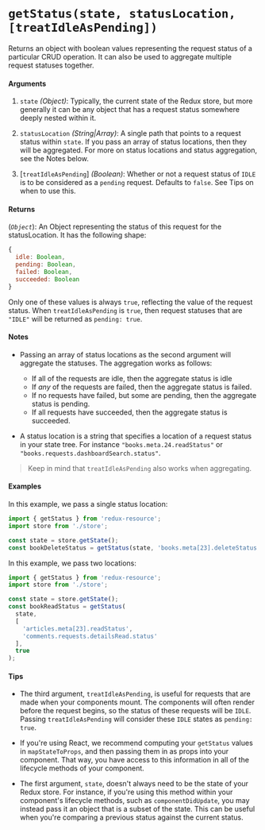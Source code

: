 # `getStatus(state, statusLocation, [treatIdleAsPending])`

Returns an object with boolean values representing the request status of a
particular CRUD operation. It can also be used to aggregate multiple request
statuses together.

#### Arguments

1. `state` *(Object)*: Typically, the current state of the Redux store, but
  more generally it can be any object that has a request status somewhere deeply
  nested within it.

3. `statusLocation` *(String|Array)*: A single path that points to a request
  status within `state`. If you pass an array of status locations, then they
  will be aggregated. For more on status locations and status aggregation, see
  the Notes below.

4. [`treatIdleAsPending`] *(Boolean)*: Whether or not a request status of `IDLE` is
  to be considered as a `pending` request. Defaults to `false`. See Tips on
  when to use this.

#### Returns

(*`Object`*): An Object representing the status of this request for the
  statusLocation. It has the following shape:

  ```js
  {
    idle: Boolean,
    pending: Boolean,
    failed: Boolean,
    succeeded: Boolean
  }
  ```

  Only one of these values is always `true`, reflecting the value of the request
  status. When `treatIdleAsPending` is `true`, then request statuses that are
  `"IDLE"` will be returned as `pending: true`.

#### Notes

- Passing an array of status locations as the second argument will aggregate the statuses. The
  aggregation works as follows:

  - If all of the requests are idle, then the aggregate status is idle
  - If *any* of the requests are failed, then the aggregate status is failed.
  - If no requests have failed, but some are pending, then the aggregate status is pending.
  - If all requests have succeeded, then the aggregate status is succeeded.

- A status location is a string that specifies a location of a request status in
  your state tree. For instance `"books.meta.24.readStatus"` or
  `"books.requests.dashboardSearch.status"`.

> Keep in mind that `treatIdleAsPending` also works when aggregating.

#### Examples

In this example, we pass a single status location:

```js
import { getStatus } from 'redux-resource';
import store from './store';

const state = store.getState();
const bookDeleteStatus = getStatus(state, 'books.meta[23].deleteStatus');
```

In this example, we pass two locations:

```js
import { getStatus } from 'redux-resource';
import store from './store';

const state = store.getState();
const bookReadStatus = getStatus(
  state,
  [
    'articles.meta[23].readStatus',
    'comments.requests.detailsRead.status'
  ],
  true
);
```

#### Tips

- The third argument, `treatIdleAsPending`, is useful for requests that are made when
  your components mount. The components will often render before the request
  begins, so the status of these requests will be `IDLE`. Passing `treatIdleAsPending`
  will consider these `IDLE` states as `pending: true`.

- If you're using React, we recommend computing your `getStatus` values in
  `mapStateToProps`, and then passing them in as props into your component. That
  way, you have access to this information in all of the lifecycle methods of
  your component.

- The first argument, `state`, doesn't always need to be the state of your
  Redux store. For instance, if you're using this method within your component's
  lifecycle methods, such as `componentDidUpdate`, you may instead pass
  it an object that is a subset of the state. This can be useful when you're
  comparing a previous status against the current status.
